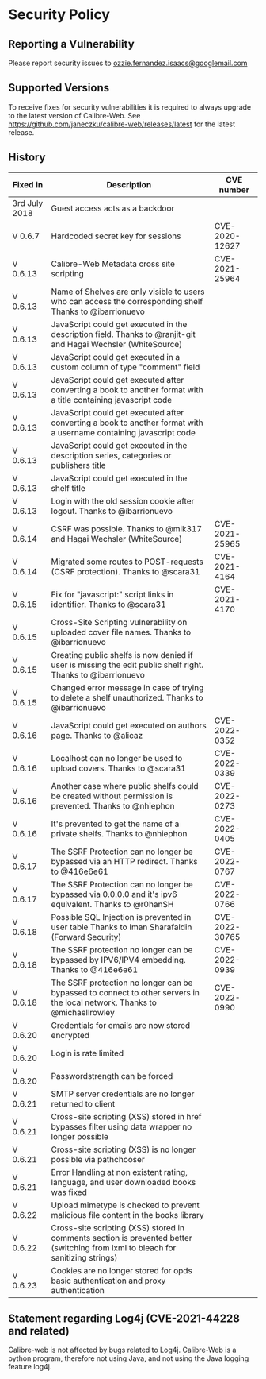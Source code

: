 # Security Policy

## Reporting a Vulnerability

Please report security issues to ozzie.fernandez.isaacs@googlemail.com

## Supported Versions

To receive fixes for security vulnerabilities it is required to always upgrade to the latest version of Calibre-Web. See https://github.com/janeczku/calibre-web/releases/latest for the latest release.

## History

| Fixed in      | Description                                                                                                                      | CVE number     |
|---------------|----------------------------------------------------------------------------------------------------------------------------------|----------------|
| 3rd July 2018 | Guest access acts as a backdoor                                                                                                  |                |
| V 0.6.7       | Hardcoded secret key for sessions                                                                                                | CVE-2020-12627 |
| V 0.6.13      | Calibre-Web Metadata cross site scripting                                                                                        | CVE-2021-25964 |
| V 0.6.13      | Name of Shelves are only visible to users who can access the corresponding shelf Thanks to @ibarrionuevo                         |                |
| V 0.6.13      | JavaScript could get executed in the description field. Thanks to @ranjit-git  and Hagai Wechsler (WhiteSource)                  |                |
| V 0.6.13      | JavaScript could get executed in a custom column of type "comment" field                                                         |                |
| V 0.6.13      | JavaScript could get executed after converting a book to another format with a title containing javascript code                  |                |
| V 0.6.13      | JavaScript could get executed after converting a book to another format with a username containing javascript code               |                |
| V 0.6.13      | JavaScript could get executed in the description series, categories or publishers title                                          |                |
| V 0.6.13      | JavaScript could get executed  in the shelf title                                                                                |                |
| V 0.6.13      | Login with the old session cookie after logout. Thanks to @ibarrionuevo                                                          |                |
| V 0.6.14      | CSRF was possible. Thanks to @mik317 and Hagai Wechsler (WhiteSource)                                                            | CVE-2021-25965 |
| V 0.6.14      | Migrated some routes to POST-requests (CSRF protection). Thanks to @scara31                                                      | CVE-2021-4164  |
| V 0.6.15      | Fix for "javascript:" script links in identifier. Thanks to @scara31                                                             | CVE-2021-4170  |
| V 0.6.15      | Cross-Site Scripting vulnerability on uploaded cover file names. Thanks to @ibarrionuevo                                         |                |
| V 0.6.15      | Creating public shelfs is now denied if user is missing the edit public shelf right. Thanks to @ibarrionuevo                     |                |
| V 0.6.15      | Changed error message in case of trying to delete a shelf unauthorized. Thanks to @ibarrionuevo                                  |                |
| V 0.6.16      | JavaScript could get executed on authors page. Thanks to @alicaz                                                                 | CVE-2022-0352  |
| V 0.6.16      | Localhost can no longer be used to upload covers. Thanks to @scara31                                                             | CVE-2022-0339  |
| V 0.6.16      | Another case where public shelfs could be created without permission is prevented. Thanks to @nhiephon                           | CVE-2022-0273  |
| V 0.6.16      | It's prevented to get the name of a private shelfs. Thanks to @nhiephon                                                          | CVE-2022-0405  |
| V 0.6.17      | The SSRF Protection can no longer be bypassed via an HTTP redirect. Thanks to @416e6e61                                          | CVE-2022-0767  |
| V 0.6.17      | The SSRF Protection can no longer be bypassed via 0.0.0.0 and it's ipv6 equivalent. Thanks to @r0hanSH                           | CVE-2022-0766  |
| V 0.6.18      | Possible SQL Injection is prevented in user table  Thanks to Iman Sharafaldin (Forward Security)                                 | CVE-2022-30765 |
| V 0.6.18      | The SSRF protection no longer can be bypassed by IPV6/IPV4 embedding. Thanks to  @416e6e61                                       | CVE-2022-0939  |
| V 0.6.18      | The SSRF protection no longer can be bypassed to connect to other servers in the local network. Thanks to @michaellrowley        | CVE-2022-0990  |
| V 0.6.20      | Credentials for emails are now stored encrypted                                                                                  |                |
| V 0.6.20      | Login is rate limited                                                                                                            |                |
| V 0.6.20      | Passwordstrength can be forced                                                                                                   |                |
| V 0.6.21      | SMTP server credentials are no longer returned to client                                                                         |                |
| V 0.6.21      | Cross-site scripting (XSS) stored in href bypasses filter using data wrapper no longer possible                                  |                |
| V 0.6.21      | Cross-site scripting (XSS) is no longer possible via pathchooser                                                                 |                |
| V 0.6.21      | Error Handling at non existent rating, language, and user downloaded books was fixed                                             |                |
| V 0.6.22      | Upload mimetype is checked to prevent malicious file content in the books library                                                |                |
| V 0.6.22      | Cross-site scripting (XSS) stored in comments section is prevented better (switching from lxml to bleach for sanitizing strings) |                |
| V 0.6.23      | Cookies are no longer stored for opds basic authentication and proxy authentication                                              |                |




## Statement regarding Log4j (CVE-2021-44228 and related)

Calibre-web is not affected by bugs related to Log4j. Calibre-Web is a python program, therefore not using Java, and not using the Java logging feature log4j. 

